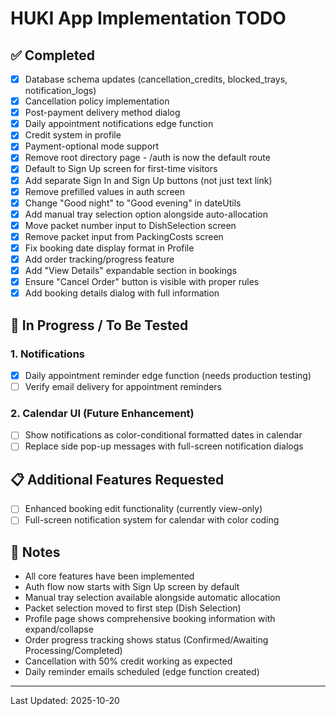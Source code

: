 # HUKI App Implementation TODO

## ✅ Completed
- [x] Database schema updates (cancellation_credits, blocked_trays, notification_logs)
- [x] Cancellation policy implementation
- [x] Post-payment delivery method dialog
- [x] Daily appointment notifications edge function
- [x] Credit system in profile
- [x] Payment-optional mode support
- [x] Remove root directory page - /auth is now the default route
- [x] Default to Sign Up screen for first-time visitors
- [x] Add separate Sign In and Sign Up buttons (not just text link)
- [x] Remove prefilled values in auth screen
- [x] Change "Good night" to "Good evening" in dateUtils
- [x] Add manual tray selection option alongside auto-allocation
- [x] Move packet number input to DishSelection screen
- [x] Remove packet input from PackingCosts screen
- [x] Fix booking date display format in Profile
- [x] Add order tracking/progress feature
- [x] Add "View Details" expandable section in bookings
- [x] Ensure "Cancel Order" button is visible with proper rules
- [x] Add booking details dialog with full information

## 🔄 In Progress / To Be Tested

### 1. Notifications
- [x] Daily appointment reminder edge function (needs production testing)
- [ ] Verify email delivery for appointment reminders

### 2. Calendar UI (Future Enhancement)
- [ ] Show notifications as color-conditional formatted dates in calendar
- [ ] Replace side pop-up messages with full-screen notification dialogs

## 📋 Additional Features Requested
- [ ] Enhanced booking edit functionality (currently view-only)
- [ ] Full-screen notification system for calendar with color coding

## 📝 Notes
- All core features have been implemented
- Auth flow now starts with Sign Up screen by default
- Manual tray selection available alongside automatic allocation
- Packet selection moved to first step (Dish Selection)
- Profile page shows comprehensive booking information with expand/collapse
- Order progress tracking shows status (Confirmed/Awaiting Processing/Completed)
- Cancellation with 50% credit working as expected
- Daily reminder emails scheduled (edge function created)

---
Last Updated: 2025-10-20
